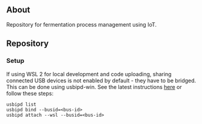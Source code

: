 ## About

Repository for fermentation process management using IoT.

## Repository

### Setup

If using WSL 2 for local development and code uploading, sharing connected USB devices is not enabled by default - they have to be bridged. This can be done using usbipd-win. See the latest instructions [here](https://github.com/dorssel/usbipd-win) or follow these steps:
```shell
usbipd list
usbipd bind --busid=<bus-id>
usbipd attach --wsl --busid=<bus-id>
```
